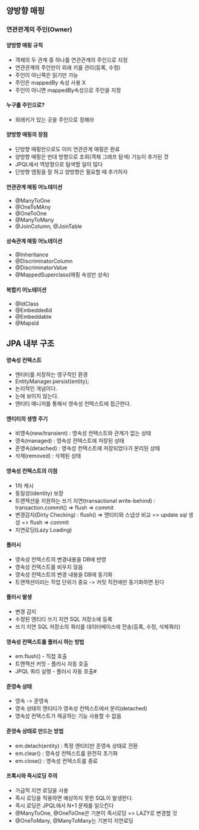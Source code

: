## 양방향 매핑
### 연관관계의 주인(Owner)
#### 양방향 매핑 규칙
 - 객체의 두 관계 중 하나를 연관관계의 주인으로 지정
 - 연관관계의 주인만이 외래 키를 관리(등록, 수정)
 - 주인이 아닌쪽은 읽기만 가능
 - 주인은 mappedBy 속성 사용 X
 - 주인이 아니면 mappedBy속성으로 주인을 지정

 #### 누구를 주인으로?
 - 외래키가 있는 곳을 주인으로 정해라

#### 양방향 매핑의 장점
 - 단방향 매핑만으로도 이미 연관관계 매핑은 완료
 - 양방향 매핑은 반대 방향으로 조회(객체 그래프 탐색) 기능이 추가된 것
 - JPQL에서 역방향으로 탐색할 일이 많다
 - 단방향 앰핑을 잘 하고 양방향은 필요할 때 추가하자

#### 연관관계 매핑 어노테이션
 - @ManyToOne
 - @OneToMAny
 - @OneToOne
 - @ManyToMany
 - @JoinColumn, @JoinTable

#### 상속관계 매핑 어노테이션
 - @Inheritance
 - @DiscriminatorColumn
 - @DiscriminatorValue
 - @MappedSuperclass(매핑 속성만 상속)

#### 복합키 어노테이션
 - @IdClass
 - @EmbeddedId
 - @Embeddable
 - @Mapsld

## JPA 내부 구조

#### 영속성 컨텍스트
 - 엔티티를 저장하는 영구적인 환경
 - EntityManager.persist(entity);
 - 논리적인 개념이다.
 - 눈에 보이지 않는다.
 - 엔티티 매니저를 통해서 영속성 컨텍스트에 접근한다.

#### 엔티티의 생명 주기
 - 비영속(new/transient) : 영속성 컨텍스트와 관계가 없는 상태
 - 영속(managed) : 영속성 컨텍스트에 저장된 상태
 - 준영속(detached) : 영속성 컨텍스트에 저장되었다가 분리된 상태 
 - 삭제(removed) : 삭제된 상태

#### 영속성 컨텍스트의 이점
 - 1차 캐시
 - 동일성(identity) 보장
 - 트랜잭션을 지원하는 쓰기 지연(transactional write-behind) : transaction.commit() =>  flush => commit 
 - 변경감지(Dirty Checking) : flush() => 엔티티와 스냅샷 비교 => update sql 생성 => flush => commit 
 - 지연로딩(Lazy Loading)

#### 플러시 
 - 영속성 컨텍스트의 변경내용을 DB에 반영
 - 영속성 컨텍스트를 비우지 않음
 - 영속성 컨텍스트의 변경 내용을 DB에 동기화
 - 트랜잭션이라는 작업 단위가 중요 -> 커밋 직전에만 동기화하면 된다

#### 플러시 발생
 - 변경 감지
 - 수정된 엔티티 쓰기 지연 SQL 저장소에 등록
 - 쓰기 지연 SQL 저장소의 쿼리를 데이터베이스에 전송(등록, 수정, 삭제쿼리)

#### 영속성 컨텍스트를 플러시 하는 방법
 - em.flush() - 직접 호출
 - 트랜잭션 커밋 - 플러시 자동 호출
 - JPQL 쿼리 실행 - 플러시 자동 호출#

#### 준영속 상태 
 - 영속 -> 준영속
 - 영속 상태의 엔티티가 영속성 컨텍스트에서 분리(detached)
 - 영속성 컨텍스트가 제공하는 기능 사용할 수 없음

#### 준영속 상태로 만드는 방법
 - em.detach(entity) : 특정 엔티티만 준영속 상태로 전환
 - em.clear() : 영속성 컨텍스트를 완전히 초기화
 - em.close() : 영속성 컨텍스트를 종료

#### 프록시와 즉시로딩 주의
 - 가급적 지연 로딩을 사용
 - 즉시 로딩을 적용하면 예상하지 못한 SQL이 발생한다.
 - 즉시 로딩은 JPQL에서 N+1 문제를 일으킨다
 - @ManyToOne, @OneToOne은 기본이 즉시로딩 => LAZY로 변경할 것
 - @OneToMany, @ManyToMany는 기본이 지연로딩